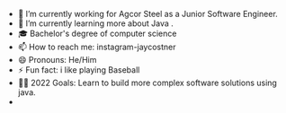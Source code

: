 


- 🏢 I’m currently working for Agcor Steel as a Junior Software Engineer.
- 🏫 I’m currently learning more about Java .
- 🎓 Bachelor's degree of computer science
- 📫 How to reach me: instagram-jaycostner
- 😄 Pronouns: He/Him
- ⚡ Fun fact: i like playing Baseball 
- 🙌🏼 2022 Goals: Learn to build more complex software solutions using java.
- 

